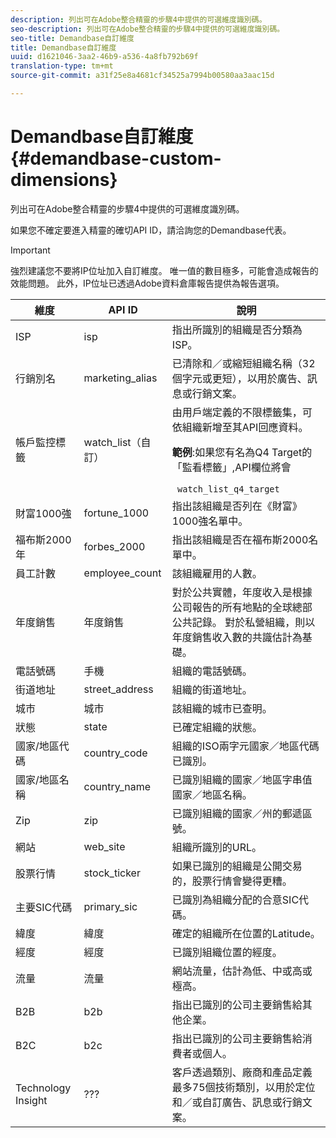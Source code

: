 ```yaml
---
description: 列出可在Adobe整合精靈的步驟4中提供的可選維度識別碼。
seo-description: 列出可在Adobe整合精靈的步驟4中提供的可選維度識別碼。
seo-title: Demandbase自訂維度
title: Demandbase自訂維度
uuid: d1621046-3aa2-46b9-a536-4a8fb792b69f
translation-type: tm+mt
source-git-commit: a31f25e8a4681cf34525a7994b00580aa3aac15d

---
```



# Demandbase自訂維度{#demandbase-custom-dimensions}

列出可在Adobe整合精靈的步驟4中提供的可選維度識別碼。

如果您不確定要進入精靈的確切API ID，請洽詢您的Demandbase代表。

>[!IMPORTANT]
>
>強烈建議您不要將IP位址加入自訂維度。 唯一值的數目極多，可能會造成報告的效能問題。 此外，IP位址已透過Adobe資料倉庫報告提供為報告選項。

<table id="table_3B44A18BE5FE45BC83389F89B48D9B97"> 
 <thead> 
  <tr> 
   <th colname="col1" class="entry"> 維度 </th> 
   <th colname="col2" class="entry"> API ID </th> 
   <th colname="col3" class="entry"> 說明 </th> 
  </tr>
 </thead>
 <tbody> 
  <tr> 
   <td colname="col1"> ISP </td> 
   <td colname="col2"> isp </td> 
   <td colname="col3"> 指出所識別的組織是否分類為ISP。 </td> 
  </tr> 
  <tr> 
   <td colname="col1"> 行銷別名 </td> 
   <td colname="col2"> marketing_alias </td> 
   <td colname="col3"> 已清除和／或縮短組織名稱（32個字元或更短），以用於廣告、訊息或行銷文案。 </td> 
  </tr> 
  <tr> 
   <td colname="col1"> 帳戶監控標籤 </td> 
   <td colname="col2"> watch_list（自訂） </td> 
   <td colname="col3">由用戶端定義的不限標籤集，可依組織新增至其API回應資料。 <p><b>範例</b>:如果您有名為Q4 Target的「監看標籤」,API欄位將會 </p> <code> watch_list_q4_target</code> </td> 
  </tr> 
  <tr> 
   <td colname="col1"> 財富1000強 </td> 
   <td colname="col2"> fortune_1000 </td> 
   <td colname="col3"> 指出該組織是否列在《財富》1000強名單中。 </td> 
  </tr> 
  <tr> 
   <td colname="col1"> 福布斯2000年 </td> 
   <td colname="col2"> forbes_2000 </td> 
   <td colname="col3"> 指出該組織是否在福布斯2000名單中。 </td> 
  </tr> 
  <tr> 
   <td colname="col1"> 員工計數 </td> 
   <td colname="col2"> employee_count </td> 
   <td colname="col3"> 該組織雇用的人數。 </td> 
  </tr> 
  <tr> 
   <td colname="col1"> 年度銷售 </td> 
   <td colname="col2"> 年度銷售 </td> 
   <td colname="col3"> 對於公共實體，年度收入是根據公司報告的所有地點的全球總部公共記錄。 對於私營組織，則以年度銷售收入數的共識估計為基礎。 </td> 
  </tr> 
  <tr> 
   <td colname="col1"> 電話號碼 </td> 
   <td colname="col2"> 手機 </td> 
   <td colname="col3"> 組織的電話號碼。 </td> 
  </tr> 
  <tr> 
   <td colname="col1"> 街道地址 </td> 
   <td colname="col2"> street_address </td> 
   <td colname="col3"> 組織的街道地址。 </td> 
  </tr> 
  <tr> 
   <td colname="col1"> 城市 </td> 
   <td colname="col2"> 城市 </td> 
   <td colname="col3"> 該組織的城市已查明。 </td> 
  </tr> 
  <tr> 
   <td colname="col1"> 狀態 </td> 
   <td colname="col2"> state </td> 
   <td colname="col3"> 已確定組織的狀態。 </td> 
  </tr> 
  <tr> 
   <td colname="col1"> 國家/地區代碼 </td> 
   <td colname="col2"> country_code </td> 
   <td colname="col3"> 組織的ISO兩字元國家／地區代碼已識別。 </td> 
  </tr> 
  <tr> 
   <td colname="col1"> 國家/地區名稱 </td> 
   <td colname="col2"> country_name </td> 
   <td colname="col3"> 已識別組織的國家／地區字串值國家／地區名稱。 </td> 
  </tr> 
  <tr> 
   <td colname="col1"> Zip </td> 
   <td colname="col2"> zip </td> 
   <td colname="col3"> 已識別組織的國家／州的郵遞區號。 </td> 
  </tr> 
  <tr> 
   <td colname="col1"> 網站 </td> 
   <td colname="col2"> web_site </td> 
   <td colname="col3"> 組織所識別的URL。 </td> 
  </tr> 
  <tr> 
   <td colname="col1"> 股票行情 </td> 
   <td colname="col2"> stock_ticker </td> 
   <td colname="col3"> 如果已識別的組織是公開交易的，股票行情會變得更糟。 </td> 
  </tr> 
  <tr> 
   <td colname="col1"> 主要SIC代碼 </td> 
   <td colname="col2"> primary_sic </td> 
   <td colname="col3"> 已識別為組織分配的合意SIC代碼。 </td> 
  </tr> 
  <tr> 
   <td colname="col1"> 緯度 </td> 
   <td colname="col2"> 緯度 </td> 
   <td colname="col3"> 確定的組織所在位置的Latitude。 </td> 
  </tr> 
  <tr> 
   <td colname="col1"> 經度 </td> 
   <td colname="col2"> 經度 </td> 
   <td colname="col3"> 已識別組織位置的經度。 </td> 
  </tr> 
  <tr> 
   <td colname="col1"> 流量 </td> 
   <td colname="col2"> 流量 </td> 
   <td colname="col3"> 網站流量，估計為低、中或高或極高。 </td> 
  </tr> 
  <tr> 
   <td colname="col1"> B2B </td> 
   <td colname="col2"> b2b </td> 
   <td colname="col3"> 指出已識別的公司主要銷售給其他企業。 </td> 
  </tr> 
  <tr> 
   <td colname="col1"> B2C </td> 
   <td colname="col2"> b2c </td> 
   <td colname="col3"> 指出已識別的公司主要銷售給消費者或個人。 </td> 
  </tr> 
  <tr> 
   <td colname="col1"> Technology Insight </td> 
   <td colname="col2"> ??? </td> 
   <td colname="col3"> 客戶透過類別、廠商和產品定義最多75個技術類別，以用於定位和／或自訂廣告、訊息或行銷文案。 </td> 
  </tr> 
 </tbody> 
</table>

